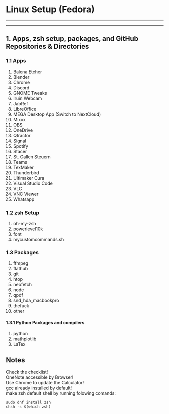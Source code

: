# Linux Setup (Fedora)

---
---

## 1. Apps, zsh setup, packages, and GitHub Repositories & Directories

### 1.1 Apps

1. Balena Etcher
1. Blender
1. Chrome
1. Discord
1. GNOME Tweaks
1. Iruin Webcam
1. JabRef
1. LibreOffice
1. MEGA Desktop App (Switch to NextCloud)
1. Mixxx
1. OBS
1. OneDrive
1. Qtractor
1. Signal
1. Spotify
1. Stacer
1. St. Gallen Steuern
1. Teams
1. TexMaker
1. Thunderbird
1. Ultimaker Cura
1. Visual Studio Code
1. VLC
1. VNC Viewer
1. Whatsapp

### 1.2 zsh Setup

1. oh-my-zsh
1. powerlevel10k
1. font
1. mycustomcommands.sh

### 1.3 Packages

1. ffmpeg
1. flathub
1. git
1. htop
1. neofetch
1. node
1. qpdf
1. snd_hda_macbookpro
3. thefuck
4. other

#### 1.3.1 Python Packages and compilers

1. python
1. mathplotlib
1. LaTex

## Notes

Check the checklist!  
OneNote accessible by Browser!  
Use Chrome to update the Calculator!  
gcc already installed by default!  
make zsh default shell by running folowing comands:  

```shell
sudo dnf install zsh
chsh -s $(which zsh)
```
